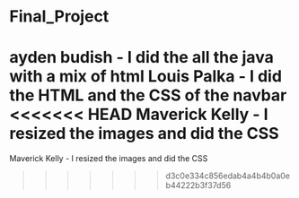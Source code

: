 # Final_Project
ayden budish - I did the all the java with a mix of html 
Louis Palka - I did the HTML and the CSS of the navbar
<<<<<<< HEAD
Maverick Kelly - I resized the images and did the CSS 
=======
Maverick Kelly - I resized the images and did the CSS
>>>>>>> d3c0e334c856edab4a4b4b0a0eb44222b3f37d56
